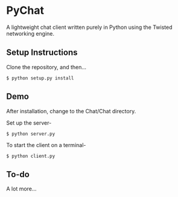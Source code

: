 PyChat
======

A lightweight chat client written purely in Python using the Twisted networking engine.

Setup Instructions
------------------

Clone the repository, and then...

    $ python setup.py install


Demo
----

After installation, change to the Chat/Chat directory.

Set up the server-

    $ python server.py

To start the client on a terminal-

    $ python client.py

To-do
-----

A lot more...